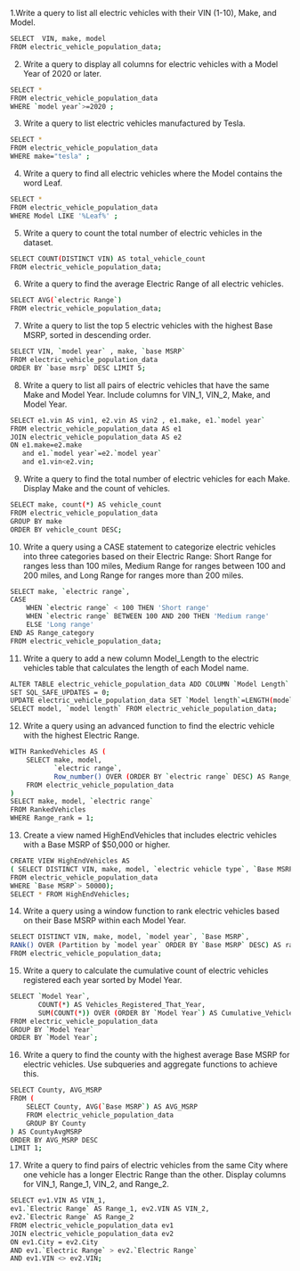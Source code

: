 1.Write a query to list all electric vehicles with their VIN (1-10), Make, and Model.

```bash
SELECT  VIN, make, model
FROM electric_vehicle_population_data; 
```








2. Write a query to display all columns for electric vehicles with a Model Year of 2020 or later.
``` bash
SELECT *
FROM electric_vehicle_population_data
WHERE `model year`>=2020 ;
```



3. Write a query to list electric vehicles manufactured by Tesla.
```bash
SELECT *
FROM electric_vehicle_population_data
WHERE make="tesla" ;
```



4. Write a query to find all electric vehicles where the Model contains the word Leaf.
```bash
SELECT *
FROM electric_vehicle_population_data
WHERE Model LIKE '%Leaf%' ;
```


5. Write a query to count the total number of electric vehicles in the dataset.
```bash
SELECT COUNT(DISTINCT VIN) AS total_vehicle_count 
FROM electric_vehicle_population_data;
```




6. Write a query to find the average Electric Range of all electric vehicles.
```bash
SELECT AVG(`electric Range`)
FROM electric_vehicle_population_data;
```
7. Write a query to list the top 5 electric vehicles with the highest Base MSRP, sorted in descending order.
```bash
SELECT VIN, `model year` , make, `base MSRP`
FROM electric_vehicle_population_data
ORDER BY `base msrp` DESC LIMIT 5;
```

8. Write a query to list all pairs of electric vehicles that have the same Make and Model Year. 
 Include columns for VIN_1, VIN_2, Make, and Model Year.
```bash
SELECT e1.vin AS vin1, e2.vin AS vin2 , e1.make, e1.`model year`
FROM electric_vehicle_population_data AS e1
JOIN electric_vehicle_population_data AS e2
ON e1.make=e2.make 
   and e1.`model year`=e2.`model year`
   and e1.vin<e2.vin;
```
9. Write a query to find the total number of electric vehicles for each Make. Display Make and the count of vehicles.
```bash
SELECT make, count(*) AS vehicle_count
FROM electric_vehicle_population_data
GROUP BY make 
ORDER BY vehicle_count DESC;
```


10. Write a query using a CASE statement to categorize electric vehicles into three categories based on their Electric Range: Short Range for ranges less than 100 miles, Medium Range for ranges between 100 and 200 miles, 
and Long Range for ranges more than 200 miles.
```bash
SELECT make, `electric range`,
CASE 
    WHEN `electric range` < 100 THEN 'Short range'
    WHEN `electric range` BETWEEN 100 AND 200 THEN 'Medium range'
    ELSE 'Long range'
END AS Range_category
FROM electric_vehicle_population_data;
```

11. Write a query to add a new column Model_Length to the electric vehicles table that 
calculates the length of each Model name.
```bash
ALTER TABLE electric_vehicle_population_data ADD COLUMN `Model Length` INT;
SET SQL_SAFE_UPDATES = 0;
UPDATE electric_vehicle_population_data SET `Model length`=LENGTH(model);
SELECT model, `model length` FROM electric_vehicle_population_data;
```




12. Write a query using an advanced function to find the electric vehicle with the highest Electric Range.
```bash
WITH RankedVehicles AS (
    SELECT make, model, 
           `electric range`, 
           Row_number() OVER (ORDER BY `electric range` DESC) AS Range_rank  
    FROM electric_vehicle_population_data
)
SELECT make, model, `electric range`
FROM RankedVehicles
WHERE Range_rank = 1;
```

13. Create a view named HighEndVehicles that includes electric vehicles with a Base MSRP of $50,000 or higher.
```bash
CREATE VIEW HighEndVehicles AS 
( SELECT DISTINCT VIN, make, model, `electric vehicle type`, `Base MSRP`
FROM electric_vehicle_population_data 
WHERE `Base MSRP`> 50000);
SELECT * FROM HighEndVehicles;
```
14. Write a query using a window function to rank electric vehicles based on their Base MSRP within each Model Year.
```bash
SELECT DISTINCT VIN, make, model, `model year`, `Base MSRP`,
RANk() OVER (Partition by `model year` ORDER BY `Base MSRP` DESC) AS ranking 
FROM electric_vehicle_population_data;
```

15. Write a query to calculate the cumulative count of electric vehicles registered each year sorted by Model Year.
```bash
SELECT `Model Year`, 
       COUNT(*) AS Vehicles_Registered_That_Year, 
       SUM(COUNT(*)) OVER (ORDER BY `Model Year`) AS Cumulative_Vehicles_Registered
FROM electric_vehicle_population_data
GROUP BY `Model Year`
ORDER BY `Model Year`;
```



16. Write a query to find the county with the highest average Base MSRP for electric vehicles. 
Use subqueries and aggregate functions to achieve this.
```bash
SELECT County, AVG_MSRP
FROM (
    SELECT County, AVG(`Base MSRP`) AS AVG_MSRP
    FROM electric_vehicle_population_data
    GROUP BY County
) AS CountyAvgMSRP
ORDER BY AVG_MSRP DESC
LIMIT 1;
```
17. Write a query to find pairs of electric vehicles from the same City where one vehicle has a longer Electric Range than the other. Display columns for VIN_1, Range_1, VIN_2, and Range_2.
```bash
SELECT ev1.VIN AS VIN_1, 
ev1.`Electric Range` AS Range_1, ev2.VIN AS VIN_2, 
ev2.`Electric Range` AS Range_2
FROM electric_vehicle_population_data ev1
JOIN electric_vehicle_population_data ev2 
ON ev1.City = ev2.City 
AND ev1.`Electric Range` > ev2.`Electric Range`
AND ev1.VIN <> ev2.VIN;
```
